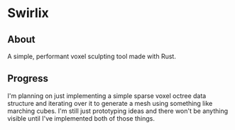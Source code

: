 # Swirlix

## About

A simple, performant voxel sculpting tool made with Rust.

## Progress

I'm planning on just implementing a simple sparse voxel octree data structure and iterating over it to generate a mesh using something like marching cubes. I'm still just prototyping ideas and there won't be anything visible until I've implemented both of those things.
